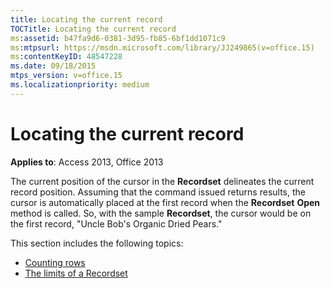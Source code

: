 ```yaml
---
title: Locating the current record
TOCTitle: Locating the current record
ms:assetid: b47fa9d6-0381-3d95-fb85-6bf1dd1071c9
ms:mtpsurl: https://msdn.microsoft.com/library/JJ249865(v=office.15)
ms:contentKeyID: 48547228
ms.date: 09/18/2015
mtps_version: v=office.15
ms.localizationpriority: medium
---
```


# Locating the current record

**Applies to**: Access 2013, Office 2013

The current position of the cursor in the **Recordset** delineates the current record position. Assuming that the command issued returns results, the cursor is automatically placed at the first record when the **Recordset** **Open** method is called. So, with the sample **Recordset**, the cursor would be on the first record, "Uncle Bob's Organic Dried Pears."

This section includes the following topics:

- [Counting rows](counting-rows.md)
- [The limits of a Recordset](the-limits-of-a-recordset.md)
